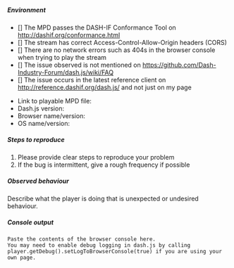 <!-- If you are raising a bug playing a stream, you must fill out the following or your issue may not be responded to. For features or improvements, you may delete this. -->
##### Environment
<!-- Replace [] with [x] to check off the list -->
- [] The MPD passes the DASH-IF Conformance Tool on http://dashif.org/conformance.html
- [] The stream has correct Access-Control-Allow-Origin headers (CORS)
- [] There are no network errors such as 404s in the browser console when trying to play the stream
- [] The issue observed is not mentioned on https://github.com/Dash-Industry-Forum/dash.js/wiki/FAQ
- [] The issue occurs in the latest reference client on http://reference.dashif.org/dash.js/ and not just on my page
* Link to playable MPD file:
* Dash.js version:
* Browser name/version:
* OS name/version:

##### Steps to reproduce
1. Please provide clear steps to reproduce your problem
2. If the bug is intermittent, give a rough frequency if possible

##### Observed behaviour
Describe what the player is doing that is unexpected or undesired behaviour.

##### Console output
```
Paste the contents of the browser console here.
You may need to enable debug logging in dash.js by calling player.getDebug().setLogToBrowserConsole(true) if you are using your own page.
```
